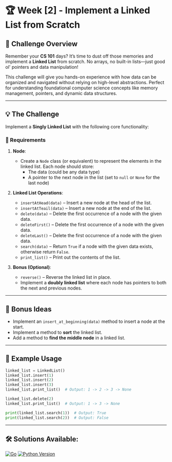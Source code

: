 # 🏆 Week [2] - Implement a Linked List from Scratch

## 📝 Challenge Overview

Remember your **CS 101** days? It’s time to dust off those memories and implement a **Linked List** from scratch. No arrays, no built-in lists—just good ol' pointers and data manipulation!

This challenge will give you hands-on experience with how data can be organized and navigated without relying on high-level abstractions. Perfect for understanding foundational computer science concepts like memory management, pointers, and dynamic data structures.

---

## 💡 The Challenge

Implement a **Singly Linked List** with the following core functionality:

### 🧩 Requirements

1. **Node**:
   - Create a `Node` class (or equivalent) to represent the elements in the linked list. Each node should store:
     - The data (could be any data type)
     - A pointer to the next node in the list (set to `null` or `None` for the last node)

2. **Linked List Operations**:
   - `insertAtHead(data)` – Insert a new node at the head of the list.
   - `insertAtTeail(data)` – Insert a new node at the end of the list.
   - `delete(data)` – Delete the first occurrence of a node with the given data.
   - `deleteFirst()` – Delete the first occurrence of a node with the given data.
   - `deleteLast()` – Delete the first occurrence of a node with the given data.
   - `search(data)` – Return `True` if a node with the given data exists, otherwise return `False`.
   - `print_list()` – Print out the contents of the list.

3. **Bonus (Optional)**:
   - `reverse()` – Reverse the linked list in place.
   - Implement a **doubly linked list** where each node has pointers to both the next and previous nodes.

---

## 🎯 Bonus Ideas

- Implement an `insert_at_beginning(data)` method to insert a node at the start.
- Implement a method to **sort** the linked list.
- Add a method to **find the middle node** in a linked list.

---

## 🧪 Example Usage

```python
linked_list = LinkedList()
linked_list.insert(1)
linked_list.insert(2)
linked_list.insert(3)
linked_list.print_list()  # Output: 1 -> 2 -> 3 -> None

linked_list.delete(2)
linked_list.print_list()  # Output: 1 -> 3 -> None

print(linked_list.search(1))  # Output: True
print(linked_list.search(2))  # Output: False
```
---
## 🛠 Solutions Available:
[![Go](https://img.shields.io/badge/Go-1.21-blue?logo=go)](solutions/go/linkedlist.go)
[![Python Version](https://img.shields.io/badge/Python-3.11-blue?logo=python)](solutions/python/linkedlist.py)


